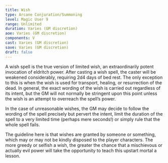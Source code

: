 ```yaml
---
title: Wish
type: Arcane Conjuration/Summoning
level: Magic User 9
range: Unlimited
duration: Varies (GM discretion)
aoe: Varies (GM discretion)
components: V
cast: Varies (GM discretion)
save: Varies (GM discretion)
draft: false
---
```


A wish spell is the true version of limited wish, an extraordinarily potent invocation of eldritch power. After casting a wish spell, the caster will be weakened considerably, requiring 2d4 days of bed rest. The only exception to this is when the wish is used for transport, healing, or resurrection of the dead. In general, the exact wording of the wish is carried out regardless of its intent, but the GM will not normally be stringent upon this point unless the wish is an attempt to overreach the spell’s power.

In the case of unreasonable wishes, the GM may decide to follow the wording of the spell precisely but pervert the intent, limit the duration of the spell to a very limited time (perhaps mere seconds!) or simply rule that the whole spell fails.

The guideline here is that wishes are granted by someone or something, which may or may not be kindly disposed to the player characters. The more greedy or selfish a wish, the greater the chance that a mischievous or actually evil power will take the opportunity to teach this upstart mortal a lesson.
